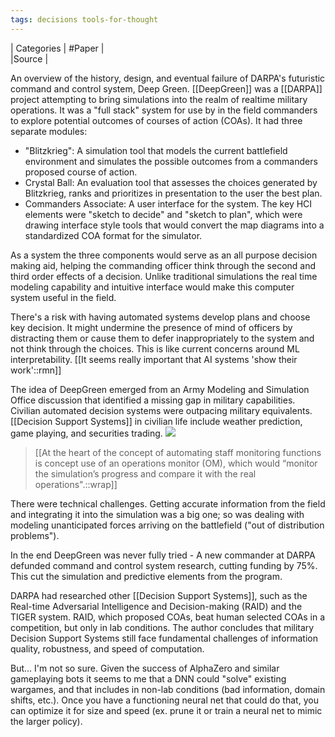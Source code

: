 ```yaml
---
tags: decisions tools-for-thought
---
```

| Categories | #Paper |  
|Source | 

An overview of the history, design, and eventual failure of DARPA's futuristic command and control system, Deep Green. [[DeepGreen]] was a [[DARPA]] project attempting to bring simulations into the realm of realtime military operations. It was a "full stack" system for use by in the field commanders to explore potential outcomes of courses of action (COAs). 
It had three separate modules:
- "Blitzkrieg": A simulation tool that models the current battlefield environment and simulates the possible outcomes from a commanders proposed course of action. 
- Crystal Ball: An evaluation tool that assesses the choices generated by Blitzkrieg, ranks and prioritizes in presentation to the user the best plan.
- Commanders Associate: A user interface for the system. The key HCI elements were "sketch to decide" and "sketch to plan", which were drawing interface style tools that would convert the map diagrams into a standardized COA format for the simulator.

As a system the three components would serve as an all purpose decision making aid, helping the commanding officer think through the second and third order effects of a decision. Unlike traditional simulations the real time modeling capability and intuitive interface would make this computer system useful in the field. 

There's a risk with having automated systems develop plans and choose key decision. It might undermine the presence of mind of officers by distracting them or cause them to defer inappropriately to the system and not think through the choices. This is like current concerns around ML interpretability. [[It seems really important that AI systems 'show their work'::rmn]]

The idea of DeepGreen emerged from an Army Modeling and Simulation Office discussion that identified a missing gap in military capabilities. Civilian automated decision systems were outpacing military equivalents. [[Decision Support Systems]] in civilian life include weather prediction, game playing, and securities trading.
    ![](https://firebasestorage.googleapis.com/v0/b/firescript-577a2.appspot.com/o/imgs%2Fapp%2Fben%2FnCqno3xeEs.png?alt=media&token=91e736e8-8e16-4a48-8f09-fed3eafd6813)

> [[At the heart of the concept of automating staff monitoring functions is concept use of an
operations monitor (OM), which would “monitor the simulation’s progress and compare it with
the real operations".::wrap]]

There were technical challenges. Getting accurate information from the field and integrating it into the simulation was a big one; so was dealing with modeling unanticipated forces arriving on the battlefield ("out of distribution problems"). 

In the end DeepGreen was never fully tried - A new commander at DARPA defunded command and control system research, cutting funding by 75%. This cut the simulation and predictive elements from the program.

DARPA had researched other [[Decision Support Systems]], such as the Real-time Adversarial Intelligence and Decision-making (RAID) and the TIGER system. RAID, which proposed COAs, beat human selected COAs in a competition, but only in lab conditions. The author concludes that military Decision Support Systems still face fundamental challenges of information quality, robustness, and speed of computation.

But... I'm not so sure. Given the success of AlphaZero and similar gameplaying bots it seems to me that a DNN could "solve" existing wargames, and that includes in non-lab conditions (bad information, domain shifts, etc.). Once you have a functioning neural net that could do that, you can optimize it for size and speed (ex. prune it or train a neural net to mimic the larger policy). 



